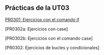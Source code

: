 ## Prácticas de la UT03

[PR0301: Ejercicios con el comando if](./Practicas/PR0301/Memoria0301.md)

[PR0302a: Ejercicios con case]

[PR0302b: Ejercicios con el comando case]

[PR0302: Ejercicios de bucles y condicionales]